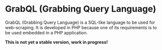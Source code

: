 # GrabQL (Grabbing Query Language)

GrabQL (Grabbing Query Language) is a SQL-like language to be used for web-scraping. It is developed in PHP because
one of its requirements is to be used embedded in a PHP application.

**This is not yet a stable version, work in progress!**
